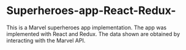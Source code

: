 # Superheroes-app-React-Redux-
This is a Marvel superheroes app implementation. The app was implemented with React and Redux. The data shown are obtained by interacting with the Marvel API.

